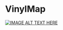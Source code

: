 # VinylMap
[![IMAGE ALT TEXT HERE](http://img.youtube.com/vi/ByAqW57rPRg/0.jpg)](http://www.youtube.com/watch?v=ByAqW57rPRg)
